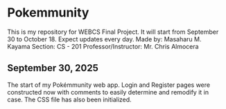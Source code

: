 # Pokemmunity
This is my repository for WEBCS Final Project. It will start from September 30 to October 18. Expect updates every day.
Made by: Masaharu M. Kayama
Section: CS - 201
Professor/Instructor: Mr. Chris Almocera

## September 30, 2025
The start of my Pokémmunity web app. Login and Register pages were constructed now with comments to easily determine and remodify it in case. The CSS file has also been initialized.

